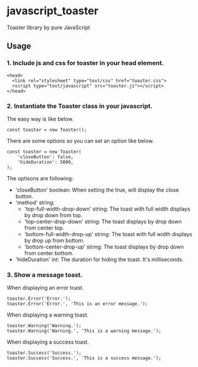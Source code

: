 # javascript_toaster
Toaster library by pure JavaScript

## Usage  
### 1. Include js and css for toaster in your head element.  
```  
<head>
  <link rel="stylesheet" type="text/css" href="toaster.css">
  <script type="text/javascript" src="toaster.js"></script>
</head>  
```  
### 2. Instantiate the Toaster class in your javascript.  
The easy way is like below.  
```  
const toaster = new Toaster();  
```  
  
There are some options so you can set an option like below.  
```  
const toaster = new Toaster(
    'closeButton': false,
    'hideDuration': 5000,
);
```  
The optisons are following:  
- 'closeButton' boolean: When setting the true, will display the close button.  
- 'method' string:  
  - 'top-full-width-drop-down' string: The toast with full width displays by drop down from top.  
  - 'top-center-drop-down' string: The toast displays by drop down from center top.  
  - 'bottom-full-width-drop-up' string: The toast with full width displays by drop up from bottom.  
  - 'bottom-center-drop-up' string: The toast displays by drop down from center bottom.  
- 'hideDuration' int: The duration for hiding the toast. It's milliseconds.  
### 3. Show a message toast.  
When displaying an error toast.  
```  
toaster.Error('Error.');
toaster.Error('Error.', 'This is an error message.');
```  
When displaying a warning toast.  
```
toaster.Warning('Warning.');
toaster.Warning('Warning.', 'This is a warning message.');
```  
When displaying a success toast.  
```
toaster.Success('Success.');
toaster.Success('Success.', 'This is a success message.');
```  
